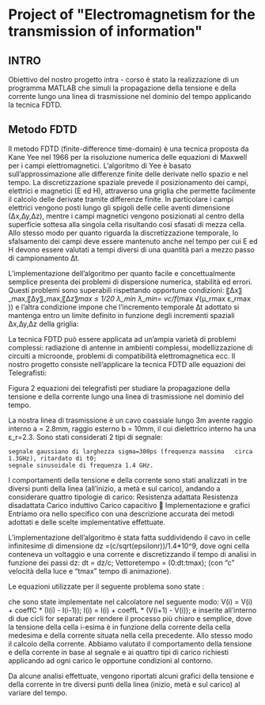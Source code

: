 # Project of "Electromagnetism for the transmission of information"



## INTRO
Obiettivo del nostro progetto intra - corso è stato la realizzazione di un programma MATLAB che simuli la propagazione della tensione e della corrente lungo una linea di trasmissione nel dominio del tempo applicando la tecnica FDTD. 

## Metodo FDTD

Il metodo FDTD (finite-difference time-domain) è una tecnica proposta da Kane Yee nel 1966 per la risoluzione numerica delle equazioni di Maxwell per i campi elettromagnetici. 
L’algoritmo di Yee è basato sull’approssimazione alle differenze finite delle derivate nello spazio e nel tempo. 
La discretizzazione spaziale prevede il posizionamento dei campi, elettrici e magnetici (E ed H), attraverso una griglia che permette facilmente il calcolo delle derivate tramite differenze finite. In particolare i campi elettrici vengono posti lungo gli spigoli delle celle aventi dimensione (∆x,∆y,∆z), mentre i campi magnetici vengono posizionati al centro della superficie sottesa alla singola cella risultando così sfasati di mezza cella.
Allo stesso modo per quanto riguarda la discretizzazione temporale, lo sfalsamento    dei campi deve essere mantenuto anche nel tempo per cui E ed H devono essere valutati a tempi diversi di una quantità pari a mezzo passo di campionamento ∆t.   

L’implementazione dell’algoritmo per quanto facile e concettualmente semplice presenta dei problemi di dispersione numerica, stabilità ed errori. Questi problemi sono superabili rispettando opportune condizioni:
〖∆x〗_max,〖∆y〗_max,〖∆z〗_max  ≤ 1/20 λ_min    λ_min= vc/f_(max √(μ_rmax ε_rmax )) 
e l’altra condizione impone che l’incremento temporale ∆t adottato si mantenga entro un limite definito in funzione degli incrementi spaziali ∆x,∆y,∆z della griglia:
 

La tecnica FDTD può essere applicata ad un’ampia varietà di problemi complessi: radiazione di antenne in ambienti complessi, modellizzazione di circuiti a microonde, problemi di compatibilità elettromagnetica ecc. 
Il nostro progetto consiste nell’applicare la tecnica FDTD alle equazioni dei Telegrafisti:
 
Figura 2 equazioni dei telegrafisti
per studiare la propagazione della tensione e della corrente lungo una linea di trasmissione nel dominio del tempo.

La nostra linea di trasmissione è un cavo coassiale lungo 3m avente raggio interno a = 2.8mm, raggio esterno b = 10mm, il cui dielettrico interno ha una ε_r=2.3.
Sono stati considerati 2 tipi di segnale:

	segnale gaussiano di larghezza sigma=300ps (frequenza massima   circa 1.3GHz), ritardato di t0;
	segnale sinusoidale di frequenza 1.4 GHz.
I comportamenti della tensione e della corrente sono stati analizzati in tre diversi punti della linea (all’inizio, a metà e sul carico), andando a considerare quattro tipologie di carico:
	Resistenza adattata 
	Resistenza disadattata
	Carico induttivo
	Carico capacitivo 
	Implementazione e grafici
Entriamo ora nello specifico con una descrizione accurata dei metodi adottati e delle scelte implementative effettuate.

L’implementazione dell’algoritmo è stata fatta suddividendo il cavo in celle infinitesime di dimensione dz =(c/sqrt(epsilonr))/1.4*10^9, dove ogni cella conteneva un voltaggio e una corrente e discretizzando il tempo di analisi in funzione dei passi dz: 
dt = dz/c; 
Vettoretempo = (0:dt:tmax);
(con “c” velocità della luce e “tmax” tempo di animazione).

Le equazioni utilizzate per il seguente problema sono state :

                     

                   
che sono state implementate nel calcolatore nel seguente modo:
V(i) = V(i) + coeffC * (I(i) - I(i-1));
I(i) = I(i) + coeffL * (V(i+1) - V(i));
e inserite all’interno di due cicli for separati per rendere il processo più chiaro e semplice, dove la tensione della cella i-esima è in funzione della corrente della cella medesima e della corrente situata nella cella precedente. Allo stesso modo il calcolo della corrente.
Abbiamo valutato il comportamento della tensione e della corrente in base al segnale e ai quattro tipi di carico richiesti applicando ad ogni carico le opportune condizioni al contorno.

Da alcune analisi effettuate, vengono riportati alcuni grafici della tensione e della corrente in tre diversi punti della linea (inizio, metà e sul carico) al variare del tempo.
